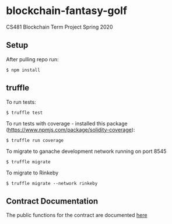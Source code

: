 # blockchain-fantasy-golf
CS481 Blockchain Term Project Spring 2020

## Setup
After pulling repo run:
```
$ npm install
```

## truffle
To run tests:
```
$ truffle test
```

To run tests with coverage - installed this package (https://www.npmjs.com/package/solidity-coverage):
```
$ truffle run coverage
```

To migrate to ganache development network running on port 8545
```
$ truffle migrate
```

To migrate to Rinkeby
```
$ truffle migrate --network rinkeby
```
## Contract Documentation
The public functions for the contract are documented [here](https://github.com/hamjared/blockchain-fantasy-golf/blob/master/documentation/League%20Smart%20Contract.md) 
